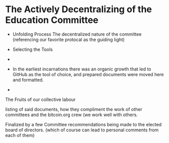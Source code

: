 # The Actively Decentralizing of the Education Committee



- Unfolding Process 
The decentralized nature of the committee (referencing our favorite protocal as the guiding light)

- Selecting the Tools
- 
- In the earliest incarnations there was an organic growth that led to GitHub as the tool of choice, and prepared documents were moved here and formatted.
- 
The Fruits of our collective labour

listing of said documents, how they compliment the work of other committees and the bitcoin.org crew (we work well with others.

Finalized by a few Committee recommendations being made to the elected board of directors. 
(which of course can lead to personal comments from each of them)
